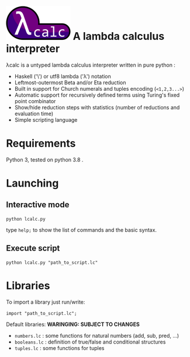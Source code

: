 # ![](logo.png) A lambda calculus interpreter

λcalc is a untyped lambda calculus interpreter written in pure python :

- Haskell ('\\') or utf8 lambda ('λ') notation
- Leftmost-outermost Beta and/or Eta reduction
- Built in support for Church numerals and tuples encoding (``<1,2,3...>``)
- Automatic support for recursively defined terms using Turing's fixed point combinator
- Show/hide reduction steps with statistics (number of reductions and evaluation time)
- Simple scripting language

# Requirements

Python 3, tested on python 3.8 .

# Launching

## Interactive mode

```
python lcalc.py
```
type ``help;`` to show the list of commands and the basic syntax.
## Execute script

```
python lcalc.py "path_to_script.lc"
```

# Libraries

To import a library just run/write:
```
import "path_to_script.lc";
```
Default libraries:
**WARINGING: SUBJECT TO CHANGES**
- ``numbers.lc`` : some functions for natural numbers (add, sub, pred, ...)
- ``booleans.lc`` : definition of true/false and conditional structures
- ``tuples.lc`` : some functions for tuples